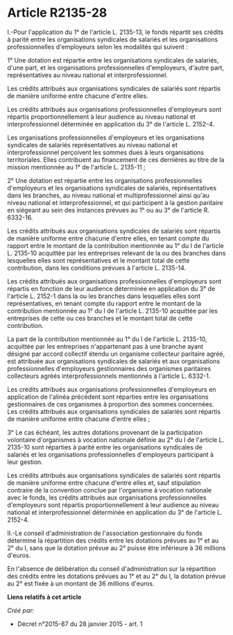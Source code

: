 # Article R2135-28

I.-Pour l'application du 1° de l'article L. 2135-13, le fonds répartit ses crédits à parité entre les organisations
syndicales de salariés et les organisations professionnelles d'employeurs selon les modalités qui suivent : 

1° Une dotation est répartie entre les organisations syndicales de salariés, d'une part, et les organisations
professionnelles d'employeurs, d'autre part, représentatives au niveau national et interprofessionnel. 

Les crédits attribués aux organisations syndicales de salariés sont répartis de manière uniforme entre chacune d'entre
elles. 

Les crédits attribués aux organisations professionnelles d'employeurs sont répartis proportionnellement à leur audience au
niveau national et interprofessionnel déterminée en application du 3° de l'article L. 2152-4. 

Les organisations professionnelles d'employeurs et les organisations syndicales de salariés représentatives au niveau
national et interprofessionnel perçoivent les sommes dues à leurs organisations territoriales. Elles contribuent au
financement de ces dernières au titre de la mission mentionnée au 1° de l'article L. 2135-11 ; 

2° Une dotation est répartie entre les organisations professionnelles d'employeurs et les organisations syndicales de
salariés, représentatives dans les branches, au niveau national et multiprofessionnel ainsi qu'au niveau national et
interprofessionnel, et qui participent à la gestion paritaire en siégeant au sein des instances prévues au 1° ou au 3° de
l'article R. 6332-16. 

Les crédits attribués aux organisations syndicales de salariés sont répartis de manière uniforme entre chacune d'entre elles,
en tenant compte du rapport entre le montant de la contribution mentionnée au 1° du I de l'article L. 2135-10 acquittée par
les entreprises relevant de la ou des branches dans lesquelles elles sont représentatives et le montant total de cette
contribution, dans les conditions prévues à l'article L. 2135-14. 

Les crédits attribués aux organisations professionnelles d'employeurs sont répartis en fonction de leur audience déterminée
en application du 3° de l'article L. 2152-1 dans la ou les branches dans lesquelles elles sont représentatives, en tenant
compte du rapport entre le montant de la contribution mentionnée au 1° du I de l'article L. 2135-10 acquittée par les
entreprises de cette ou ces branches et le montant total de cette contribution. 

La part de la contribution mentionnée au 1° du I de l'article L. 2135-10, acquittée par les entreprises n'appartenant pas à
une branche ayant désigné par accord collectif étendu un organisme collecteur paritaire agréé, est attribuée aux
organisations syndicales de salariés et aux organisations professionnelles d'employeurs gestionnaires des organismes
paritaires collecteurs agréés interprofessionnels mentionnés à l'article L. 6332-1. 

Les crédits attribués aux organisations professionnelles d'employeurs en application de l'alinéa précédent sont réparties
entre les organisations gestionnaires de ces organismes à proportion des sommes concernées. Les crédits attribués aux
organisations syndicales de salariés sont répartis de manière uniforme entre chacune d'entre elles ; 

3° Le cas échéant, les autres dotations provenant de la participation volontaire d'organismes à vocation nationale définie au
2° du I de l'article L. 2135-10 sont réparties à parité entre les organisations syndicales de salariés et les organisations
professionnelles d'employeurs participant à leur gestion. 

Les crédits attribués aux organisations syndicales de salariés sont répartis de manière uniforme entre chacune d'entre elles
et, sauf stipulation contraire de la convention conclue par l'organisme à vocation nationale avec le fonds, les crédits
attribués aux organisations professionnelles d'employeurs sont répartis proportionnellement à leur audience au niveau
national et interprofessionnel déterminée en application du 3° de l'article L. 2152-4. 

II.-Le conseil d'administration de l'association gestionnaire du fonds détermine la répartition des crédits entre les
dotations prévues au 1° et au 2° du I, sans que la dotation prévue au 2° puisse être inférieure à 36 millions d'euros. 

En l'absence de délibération du conseil d'administration sur la répartition des crédits entre les dotations prévues au 1° et
au 2° du I, la dotation prévue au 2° est fixée à un montant de 36 millions d'euros.

**Liens relatifs à cet article**

_Créé par_:

  - Décret n°2015-87 du 28 janvier 2015 - art. 1
